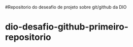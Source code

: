 #Repositorio do deseafio de projeto sobre git/github da DIO
# dio-desafio-github-primeiro-repositorio
